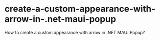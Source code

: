 # create-a-custom-appearance-with-arrow-in-.net-maui-popup
How to create a custom appearance with arrow in .NET MAUI Popup?
